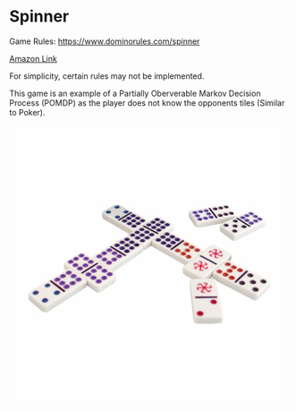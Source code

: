 # Spinner

Game Rules: https://www.dominorules.com/spinner

[Amazon Link](https://www.amazon.com/Puremco-54801-Spinner-Game-Dominoes/dp/B000BBSA0U?source=ps-sl-shoppingads-lpcontext&ref_=fplfs&psc=1&smid=ATVPDKIKX0DER)

For simplicity, certain rules may not be implemented.

This game is an example of a Partially Oberverable Markov Decision Process (POMDP) as the player does not know the opponents tiles (Similar to Poker).

![Image](/imgs/board_example.jpeg)